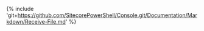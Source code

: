 {% include 'git+https://github.com/SitecorePowerShell/Console.git/Documentation/Markdown/Receive-File.md' %}
